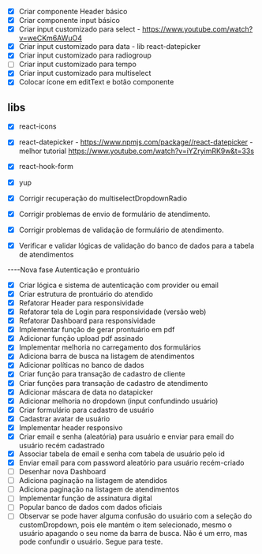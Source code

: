 - [x] Criar componente Header básico
- [x] Criar componente input básico
- [x] Criar input customizado para select - https://www.youtube.com/watch?v=weCKm6AWuO4
- [x] Criar input customizado para data - lib react-datepicker
- [x] Criar input customizado para radiogroup
- [ ] Criar input customizado para tempo
- [x] Criar input customizado para multiselect
- [x] Colocar ícone em editText e botão componente

## libs
- [x] react-icons
- [x] react-datepicker - https://www.npmjs.com/package//react-datepicker - melhor tutorial https://www.youtube.com/watch?v=iYZryimRK9w&t=33s
- [x] react-hook-form
- [x] yup

- [x] Corrigir recuperação do multiselectDropdownRadio
- [x] Corrigir problemas de envio de formulário de atendimento.
- [x] Corrigir problemas de validação de formulário de atendimento.
- [x] Verificar e validar lógicas de validação do banco de dados para a tabela de atendimentos

----Nova fase Autenticação e prontuário
- [x] Criar lógica e sistema de autenticação com provider ou email
- [x] Criar estrutura de prontuário do atendido
- [x] Refatorar Header para responsividade
- [x] Refatorar tela de Login para responsividade (versão web)
- [x] Refatorar Dashboard para responsividade
- [x] Implementar função de gerar prontuário em pdf
- [x] Adicionar função upload pdf assinado
- [x] Implementar melhoria no carregamento dos formulários
- [x] Adiciona barra de busca na listagem de atendimentos
- [x] Adicionar políticas no banco de dados
- [x] Criar função para transação de cadastro de cliente
- [x] Criar funções para transação de cadastro de atendimento
- [x] Adicionar máscara de data no datapicker
- [x] Adicionar melhoria no dropdown (input confundindo usuário)
- [x] Criar formulário para cadastro de usuário
- [x] Cadastrar avatar de usuário
- [x] Implementar header responsivo
- [x] Criar email e senha (aleatória) para usuário e enviar para email do usuário recém cadastrado
- [x] Associar tabela de email e senha com tabela de usuário pelo id
- [x] Enviar email para com password aleatório para usuário recém-criado
- [ ] Desenhar nova Dashboard
- [ ] Adiciona paginação na listagem de atendidos
- [ ] Adiciona paginação na listagem de atendimentos
- [ ] Implementar função de assinatura digital
- [ ] Popular banco de dados com dados oficiais
- [ ] Observar se pode haver alguma confusão do usuário com a seleção do customDropdown, pois ele mantém o item selecionado, mesmo o usuário apagando o seu nome da barra de busca. Não é um erro, mas pode confundir o usuário. Segue para teste.